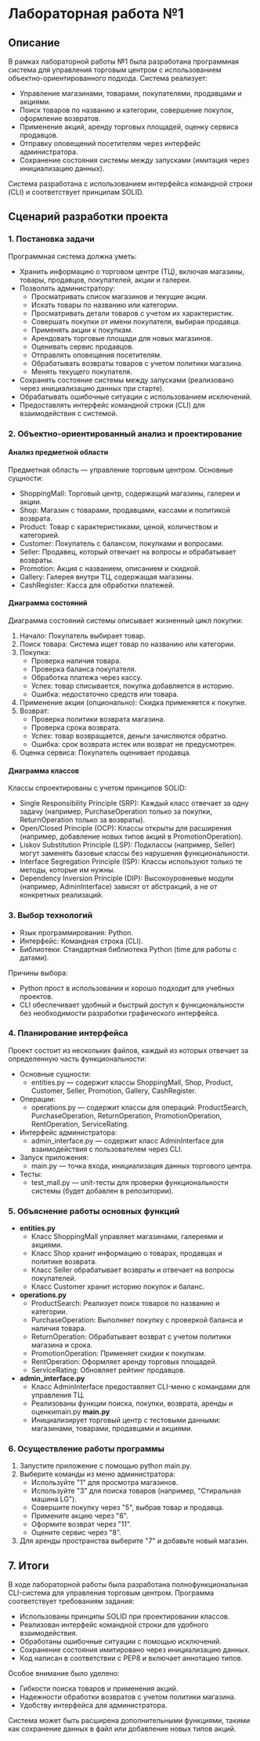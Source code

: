 # Лабораторная работа №1

## Описание

В рамках лабораторной работы №1 была разработана программная система для управления торговым центром с использованием объектно-ориентированного подхода. Система реализует:

- Управление магазинами, товарами, покупателями, продавцами и акциями.
- Поиск товаров по названию и категории, совершение покупок, оформление возвратов.
- Применение акций, аренду торговых площадей, оценку сервиса продавцов.
- Отправку оповещений посетителям через интерфейс администратора.
- Сохранение состояния системы между запусками (имитация через инициализацию данных).

Система разработана с использованием интерфейса командной строки (CLI) и соответствует принципам SOLID.

## Сценарий разработки проекта

### 1. Постановка задачи

Программная система должна уметь:

- Хранить информацию о торговом центре (ТЦ), включая магазины, товары, продавцов, покупателей, акции и галереи.
- Позволять администратору:
  - Просматривать список магазинов и текущие акции.
  - Искать товары по названию или категории.
  - Просматривать детали товаров с учетом их характеристик.
  - Совершать покупки от имени покупателя, выбирая продавца.
  - Применять акции к покупкам.
  - Арендовать торговые площади для новых магазинов.
  - Оценивать сервис продавцов.
  - Отправлять оповещения посетителям.
  - Обрабатывать возвраты товаров с учетом политики магазина.
  - Менять текущего покупателя.
- Сохранять состояние системы между запусками (реализовано через инициализацию данных при старте).
- Обрабатывать ошибочные ситуации с использованием исключений.
- Предоставлять интерфейс командной строки (CLI) для взаимодействия с системой.

### 2. Объектно-ориентированный анализ и проектирование

#### Анализ предметной области
Предметная область — управление торговым центром. Основные сущности:
- ShoppingMall: Торговый центр, содержащий магазины, галереи и акции.
- Shop: Магазин с товарами, продавцами, кассами и политикой возврата.
- Product: Товар с характеристиками, ценой, количеством и категорией.
- Customer: Покупатель с балансом, покупками и вопросами.
- Seller: Продавец, который отвечает на вопросы и обрабатывает возвраты.
- Promotion: Акция с названием, описанием и скидкой.
- Gallery: Галерея внутри ТЦ, содержащая магазины.
- CashRegister: Касса для обработки платежей.

#### Диаграмма состояний
Диаграмма состояний системы описывает жизненный цикл покупки:
1. Начало: Покупатель выбирает товар.
2. Поиск товара: Система ищет товар по названию или категории.
3. Покупка:
   - Проверка наличия товара.
   - Проверка баланса покупателя.
   - Обработка платежа через кассу.
   - Успех: товар списывается, покупка добавляется в историю.
   - Ошибка: недостаточно средств или товара.
4. Применение акции (опционально): Скидка применяется к покупке.
5. Возврат:
   - Проверка политики возврата магазина.
   - Проверка срока возврата.
   - Успех: товар возвращается, деньги зачисляются обратно.
   - Ошибка: срок возврата истек или возврат не предусмотрен.
6. Оценка сервиса: Покупатель оценивает продавца.

#### Диаграмма классов
Классы спроектированы с учетом принципов SOLID:
- Single Responsibility Principle (SRP): Каждый класс отвечает за одну задачу (например, PurchaseOperation только за покупки, ReturnOperation только за возвраты).
- Open/Closed Principle (OCP): Классы открыты для расширения (например, добавление новых типов акций в PromotionOperation).
- Liskov Substitution Principle (LSP): Подклассы (например, Seller) могут заменять базовые классы без нарушения функциональности.
- Interface Segregation Principle (ISP): Классы используют только те методы, которые им нужны.
- Dependency Inversion Principle (DIP): Высокоуровневые модули (например, AdminInterface) зависят от абстракций, а не от конкретных реализаций.

### 3. Выбор технологий

- Язык программирования: Python.
- Интерфейс: Командная строка (CLI).
- Библиотеки: Стандартная библиотека Python (time для работы с датами).

Причины выбора:
- Python прост в использовании и хорошо подходит для учебных проектов.
- CLI обеспечивает удобный и быстрый доступ к функциональности без необходимости разработки графического интерфейса.

### 4. Планирование интерфейса

Проект состоит из нескольких файлов, каждый из которых отвечает за определенную часть функциональности:

- Основные сущности:
  - entities.py — содержит классы ShoppingMall, Shop, Product, Customer, Seller, Promotion, Gallery, CashRegister.
- Операции:
  - operations.py — содержит классы для операций: ProductSearch, PurchaseOperation, ReturnOperation, PromotionOperation, RentOperation, ServiceRating.
- Интерфейс администратора:
  - admin_interface.py — содержит класс AdminInterface для взаимодействия с пользователем через CLI.
- Запуск приложения:
  - main.py — точка входа, инициализация данных торгового центра.
- Тесты:
  - test_mall.py — unit-тесты для проверки функциональности системы (будет добавлен в репозитории).

### 5. Объяснение работы основных функций

- **entities.py**
  - Класс ShoppingMall управляет магазинами, галереями и акциями.
  - Класс Shop хранит информацию о товарах, продавцах и политике возврата.
  - Класс Seller обрабатывает возвраты и отвечает на вопросы покупателей.
  - Класс Customer хранит историю покупок и баланс.
- **operations.py**
  - ProductSearch: Реализует поиск товаров по названию и категории.
  - PurchaseOperation: Выполняет покупку с проверкой баланса и наличия товара.
  - ReturnOperation: Обрабатывает возврат с учетом политики магазина и срока.
  - PromotionOperation: Применяет скидки к покупкам.
  - RentOperation: Оформляет аренду торговых площадей.
  - ServiceRating: Обновляет рейтинг продавцов.
- **admin_interface.py**
  - Класс AdminInterface предоставляет CLI-меню с командами для управления ТЦ.
  - Реализованы функции поиска, покупки, возврата, аренды и оценкиmain.py **main.py**
  - Инициализирует торговый центр с тестовыми данными: магазинами, товарами, продавцами и акциями.

### 6. Осуществление работы программы

1. Запустите приложение с помощью python main.py.
2. Выберите команды из меню администратора:
   - Используйте "1" для просмотра магазинов.
   - Используйте "3" для поиска товаров (например, "Стиральная машина LG").
   - Совершите покупку через "5", выбрав товар и продавца.
   - Примените акцию через "6".
   - Оформите возврат через "11".
   - Оцените сервис через "8".
3. Для аренды пространства выберите "7" и добавьте новый магазин.

## 7. Итоги

В ходе лабораторной работы была разработана полнофункциональная CLI-система для управления торговым центром. Программа соответствует требованиям задания:
- Использованы принципы SOLID при проектировании классов.
- Реализован интерфейс командной строки для удобного взаимодействия.
- Обработаны ошибочные ситуации с помощью исключений.
- Сохранение состояния имитировано через инициализацию данных.
- Код написан в соответствии с PEP8 и включает аннотацию типов.

Особое внимание было уделено:
- Гибкости поиска товаров и применения акций.
- Надежности обработки возвратов с учетом политики магазина.
- Удобству интерфейса для администратора.

Система может быть расширена дополнительными функциями, такими как сохранение данных в файл или добавление новых типов акций.
